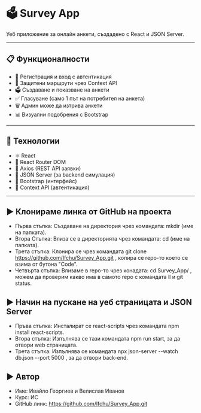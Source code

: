 # 🗳️ Survey App

Уеб приложение за онлайн анкети, създадено с React и JSON Server.

---

## 📋 Функционалности

- 🔐 Регистрация и вход с автентикация
- 🧠 Защитени маршрути чрез Context API
- 🗳️ Създаване и показване на анкети
- ✅ Гласуване (само 1 път на потребител на анкета)
- 🗑️ Админ може да изтрива анкети
- 📊 Визуални подобрения с Bootstrap

---

## 🚀 Технологии

- ⚛️ React
- 🧩 React Router DOM
- 📡 Axios (REST API заявки)
- 📁 JSON Server (за backend симулация)
- 🎨 Bootstrap (интерфейс)
- 🧠 Context API (автентикация)


---

## ▶️  Клонираме линка от GitHub на проекта
-	Първа стъпка: Създаване на директория чрез командата: mkdir (име на папката).
-	Втора Стъпка: Влиза се в директорията чрез командата: cd (име на папката).
-	Трета стъпка: Клонира се чрез командата git clone https://github.com/Ifchu/Survey_App.git , копира се repo-то което се взима от бутона "Code". 
-	Четвърта стъпка: Влизаме в repo-то чрез конадата: cd Survey_App/ , можем да проверим какво има в самото repo с командата ll  и git status.

## ▶️ Начин на пускане на уеб страницата и JSON Server
- Пръва стъпка: Инсталират се react-scripts чрез командата  npm install react-scripts.
- Втора стъпка: Изпълнява се тази командата npm run start, за да отвори web страницата.
- Трета стъпка: Изпълнява се командата npx json-server --watch db.json --port 5000 , за да отвори back-end.


## ▶️ Автор
-	Име: Ивайло Георгиев и Велислав Иванов 
-	Курс: ИС
-	GitHub линк: https://github.com/Ifchu/Survey_App.git